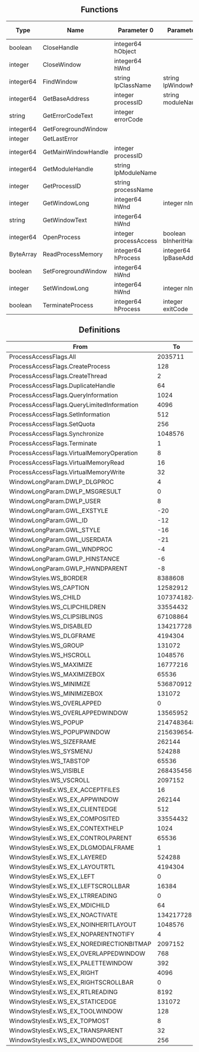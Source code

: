 ## <div align="center">Functions</div>
Type | Name | Parameter 0 | Parameter 1 | Parameter 2 | Parameter 3
--- | --- | --- | --- | --- | ---
boolean | CloseHandle | integer64 hObject
integer | CloseWindow | integer64 hWnd
integer64 | FindWindow | string lpClassName | string lpWindowName
integer64 | GetBaseAddress | integer processID | string moduleName
string | GetErrorCodeText | integer errorCode
integer64 | GetForegroundWindow | 
integer | GetLastError | 
integer64 | GetMainWindowHandle | integer processID
integer64 | GetModuleHandle | string lpModuleName
integer | GetProcessID | string processName
integer | GetWindowLong | integer64 hWnd | integer nIndex
string | GetWindowText | integer64 hWnd
integer64 | OpenProcess | integer processAccess | boolean bInheritHandle | integer processId
ByteArray | ReadProcessMemory | integer64 hProcess | integer64 lpBaseAddress | integer bytes
boolean | SetForegroundWindow | integer64 hWnd
integer | SetWindowLong | integer64 hWnd | integer nIndex | integer dwNewLong
boolean | TerminateProcess | integer64 hProcess | integer exitCode
## <div align="center">Definitions</div>
From | To
--- | ---
ProcessAccessFlags.All | 2035711
ProcessAccessFlags.CreateProcess | 128
ProcessAccessFlags.CreateThread | 2
ProcessAccessFlags.DuplicateHandle | 64
ProcessAccessFlags.QueryInformation | 1024
ProcessAccessFlags.QueryLimitedInformation | 4096
ProcessAccessFlags.SetInformation | 512
ProcessAccessFlags.SetQuota | 256
ProcessAccessFlags.Synchronize | 1048576
ProcessAccessFlags.Terminate | 1
ProcessAccessFlags.VirtualMemoryOperation | 8
ProcessAccessFlags.VirtualMemoryRead | 16
ProcessAccessFlags.VirtualMemoryWrite | 32
WindowLongParam.DWLP_DLGPROC | 4
WindowLongParam.DWLP_MSGRESULT | 0
WindowLongParam.DWLP_USER | 8
WindowLongParam.GWL_EXSTYLE | -20
WindowLongParam.GWL_ID | -12
WindowLongParam.GWL_STYLE | -16
WindowLongParam.GWL_USERDATA | -21
WindowLongParam.GWL_WNDPROC | -4
WindowLongParam.GWLP_HINSTANCE | -6
WindowLongParam.GWLP_HWNDPARENT | -8
WindowStyles.WS_BORDER | 8388608
WindowStyles.WS_CAPTION | 12582912
WindowStyles.WS_CHILD | 1073741824
WindowStyles.WS_CLIPCHILDREN | 33554432
WindowStyles.WS_CLIPSIBLINGS | 67108864
WindowStyles.WS_DISABLED | 134217728
WindowStyles.WS_DLGFRAME | 4194304
WindowStyles.WS_GROUP | 131072
WindowStyles.WS_HSCROLL | 1048576
WindowStyles.WS_MAXIMIZE | 16777216
WindowStyles.WS_MAXIMIZEBOX | 65536
WindowStyles.WS_MINIMIZE | 536870912
WindowStyles.WS_MINIMIZEBOX | 131072
WindowStyles.WS_OVERLAPPED | 0
WindowStyles.WS_OVERLAPPEDWINDOW | 13565952
WindowStyles.WS_POPUP | 2147483648
WindowStyles.WS_POPUPWINDOW | 2156396544
WindowStyles.WS_SIZEFRAME | 262144
WindowStyles.WS_SYSMENU | 524288
WindowStyles.WS_TABSTOP | 65536
WindowStyles.WS_VISIBLE | 268435456
WindowStyles.WS_VSCROLL | 2097152
WindowStylesEx.WS_EX_ACCEPTFILES | 16
WindowStylesEx.WS_EX_APPWINDOW | 262144
WindowStylesEx.WS_EX_CLIENTEDGE | 512
WindowStylesEx.WS_EX_COMPOSITED | 33554432
WindowStylesEx.WS_EX_CONTEXTHELP | 1024
WindowStylesEx.WS_EX_CONTROLPARENT | 65536
WindowStylesEx.WS_EX_DLGMODALFRAME | 1
WindowStylesEx.WS_EX_LAYERED | 524288
WindowStylesEx.WS_EX_LAYOUTRTL | 4194304
WindowStylesEx.WS_EX_LEFT | 0
WindowStylesEx.WS_EX_LEFTSCROLLBAR | 16384
WindowStylesEx.WS_EX_LTRREADING | 0
WindowStylesEx.WS_EX_MDICHILD | 64
WindowStylesEx.WS_EX_NOACTIVATE | 134217728
WindowStylesEx.WS_EX_NOINHERITLAYOUT | 1048576
WindowStylesEx.WS_EX_NOPARENTNOTIFY | 4
WindowStylesEx.WS_EX_NOREDIRECTIONBITMAP | 2097152
WindowStylesEx.WS_EX_OVERLAPPEDWINDOW | 768
WindowStylesEx.WS_EX_PALETTEWINDOW | 392
WindowStylesEx.WS_EX_RIGHT | 4096
WindowStylesEx.WS_EX_RIGHTSCROLLBAR | 0
WindowStylesEx.WS_EX_RTLREADING | 8192
WindowStylesEx.WS_EX_STATICEDGE | 131072
WindowStylesEx.WS_EX_TOOLWINDOW | 128
WindowStylesEx.WS_EX_TOPMOST | 8
WindowStylesEx.WS_EX_TRANSPARENT | 32
WindowStylesEx.WS_EX_WINDOWEDGE | 256

